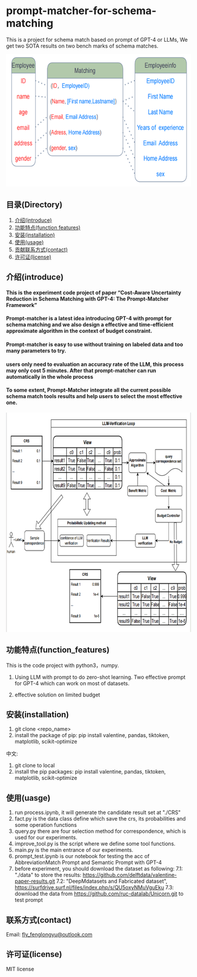 # prompt-matcher-for-schema-matching
This is a project for schema match based on prompt of GPT-4 or LLMs,  We get two SOTA results on two bench marks of schema matches. 

<div align=center>
    <img width="636" height="361" src="./pictures/schema-match.png"/>
</div>


## 目录(Directory)
1. [介绍(introduce)](#介绍(introduce))
2. [功能特点(function features)](#功能特点(function_features)) 
3. [安装(installation)](#安装(installation)) 
4. [使用(usage)](#使用(usage)) 
5. [贡献联系方式(contact)](#联系方式(contact))         
6. [许可证(license)](#许可证(license))

## 介绍(introduce)

#### This is the experiment code project of paper “Cost-Aware Uncertainty Reduction in Schema Matching with GPT-4: The Prompt-Matcher Framework”
#### Prompt-matcher is a latest idea introducing GPT-4 with prompt for schema matching and we also design a effective and time-efficient approximate algorithm in the context of budget constraint.
#### Prompt-matcher is easy to use without training on labeled data and too many parameters to try.
#### users only need to evaluation an accuracy rate of the LLM, this process may only cost 5 minutes. After that prompt-matcher can run automatically in the whole process
#### To some extent, Prompt-Matcher integrate all the current possible schema match tools results and help users to select the most effective one.

<div align=center>
    <img width="750" height="597" src="./pictures/process.png"/>
</div>


## 功能特点(function_features)

This is the code project with python3，numpy.

1. Using LLM with prompt to do zero-shot learning. Two effective prompt for GPT-4 which can work on most of datasets.

2. effective solution on limited budget



## 安装(installation)

1. git clone <repo_name>
2. install the package of pip: pip install valentine, pandas, tiktoken, matplotlib,  scikit-optimize

中文:
1. git clone <this project> to local
2. install the pip packages:
pip install valentine, pandas, tiktoken, matplotlib,  scikit-optimize

## 使用(uasge)
1. run process.ipynb, it will generate the candidate result set at "./CRS"
2. fact.py is the data class define which save the crs, its probabilities and some operation functions
3. query.py there are four selection method for correspondence, which is used for our experiments.
4. improve_tool.py is the script where we define some tool functions.
5. main.py is the main entrance of our experiments.
6. prompt_test.ipynb is our notebook for testing the acc of AbbreviationMatch Prompt and Semantic Prompt with GPT-4 
7. before experiment, you should download the dataset as following: 
    7.1: "./data" to store the results: https://github.com/delftdata/valentine-paper-results.git
    7.2: "DeepMdatasets and Fabricated dataset", https://surfdrive.surf.nl/files/index.php/s/QU5oxyNMuVguEku
    7.3: download the data from https://github.com/ruc-datalab/Unicorn.git to test prompt
    
## 联系方式(contact)
Email: fly_fenglongyu@outlook.com

## 许可证(license)
MIT license